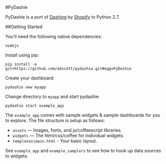#PyDashie

PyDashie is a port of [Dashing](https://github.com/Shopify/dashing>) by [Shopify](http://www.shopify.com/>) to Python 2.7.

##Getting Started

You'll need the following native dependencies:

    nodejs

Install using pip:

    pip install -e git+https://github.com/adscott/pydashie.git#egg=PyDashie

Create your dashboard:

    pydashie new myapp

Change directory to `myapp` and start pydashie

    pydashie start example_app

The `example_app` comes with sample widgets & sample dashboards for you to explore. The file structure is setup as follows:

  * `assets` — Images, fonts, and js/coffeescript libraries.
  * `widgets` — The html/css/coffee for individual widgets.
  * `templates\main.html` - Your basic layout.

See `example_app` and `example_samplers` to see how to hook up data sources to widgets.
